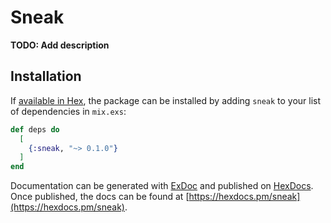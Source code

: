 # Sneak

**TODO: Add description**

## Installation

If [available in Hex](https://hex.pm/docs/publish), the package can be installed
by adding `sneak` to your list of dependencies in `mix.exs`:

```elixir
def deps do
  [
    {:sneak, "~> 0.1.0"}
  ]
end
```

Documentation can be generated with [ExDoc](https://github.com/elixir-lang/ex_doc)
and published on [HexDocs](https://hexdocs.pm). Once published, the docs can
be found at [https://hexdocs.pm/sneak](https://hexdocs.pm/sneak).

